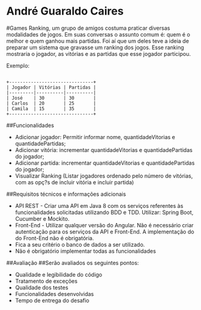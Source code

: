 # André Guaraldo Caires

#Games Ranking, um grupo de amigos costuma praticar diversas modalidades de jogos. 
Em suas conversas o assunto comum é: quem é o melhor e quem ganhou mais partidas. Foi aí que um deles teve a ideia de preparar um sistema que gravasse um ranking dos jogos. Esse ranking mostraria o jogador, as vitórias e as partidas que esse jogador participou. 

Exemplo: 
```

+-------------------------------+ 
| Jogador | Vitórias | Partidas | 
|---------|----------|----------| 
| José    | 30       | 30       | 
| Carlos  | 20       | 25       | 
| Camila  | 15       | 35       | 
+-------------------------------+
```

##Funcionalidades
 - Adicionar jogador: Permitir informar nome, quantidadeVitorias e quantidadePartidas; 
 - Adicionar vitória: incrementar quantidadeVitorias e quantidadePartidas do jogador;
 - Adicionar partida: incrementar quantidadeVitorias e quantidadePartidas do jogador; 
 - Visualizar Ranking (Listar jogadores ordenado pelo número de vitórias, com as opç?s de incluir vitória e incluir partida) 

##Requisitos técnicos e informações adicionais
- API REST - Criar uma API em Java 8 com os serviços referentes às funcionalidades solicitadas utilizando BDD e TDD. Utilizar: Spring Boot, Cucumber e Mockito.
- Front-End - Utilizar qualquer versão do Angular. Não é necessário criar autenticação para os serviços da API e Front-End. A implementação do do Front-End não é obrigatória.
- Fica a seu critério o banco de dados a ser utilizado. 
- Não é obrigatório implementar todas as funcionalidades

##Avaliação 
##Serão avaliados os seguintes pontos:
- Qualidade e legibilidade do código
- Tratamento de exceções
- Qualidade dos testes
- Funcionalidades desenvolvidas
- Tempo de entrega do desafio